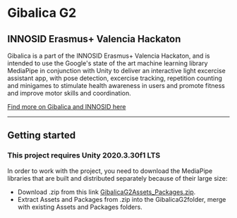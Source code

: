 # Gibalica G2
## INNOSID Erasmus+ Valencia Hackaton

Gibalica is a part of the INNOSID Erasmus+ Valencia Hackaton, and is intended to use the Google's state of the art machine learning library MediaPipe in conjunction with Unity to deliver an interactive light excercise assistant app, with pose detection, excercise tracking, repetition counting and minigames to stimulate health awareness in users and promote fitness and improve motor skills and coordination.

[Find more on Gibalica and INNOSID here](https://sociallab.fer.hr/innosid/valencia-2022-hackathon/case-studies/gibalica/)

------------------------------------------------
## Getting started
### This project requires Unity 2020.3.30f1 LTS

In order to work with the project, you need to download the MediaPipe libraries that are built and distributed separately because of their large size:

- Download .zip from this link [GibalicaG2Assets_Packages.zip]().
- Extract Assets and Packages from .zip into the GibalicaG2folder, merge with existing Assets and Packages folders.
